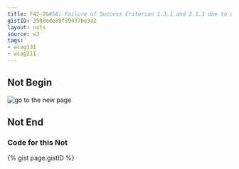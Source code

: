 ```yaml
---
title: F42-2&#58; Failure of Success Criterion 1.3.1 and 2.1.1 due to using scripting events to emulate links in a way that is not programmatically determinable
gistID: 3580ede89f39437be3a2
layout: nots
source: w3
tags:
- wcag131
- wcag211
---
```


<h2 aria-describedby="{{ page.gistID }}">Not Begin</h2>
<div class="rendered-not">
   <img src="go.gif" 
   alt="go to the new page" 
   onclick="this.location.href='newpage.html'">
</div> <!-- rendered-not -->

<h2 aria-describedby="{{ page.gistID }}">Not End</h2>

<h3 aria-describedby="{{ page.gistID }}">Code for this Not</h3>
{% gist page.gistID %}